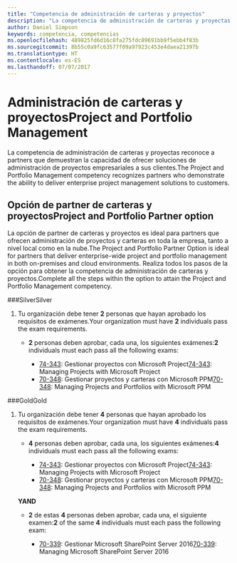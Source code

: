 ```yaml
---
title: "Competencia de administración de carteras y proyectos"
description: "La competencia de administración de carteras y proyectas reconoce a partners que demuestran la capacidad de ofrecer soluciones de administración de proyectos empresariales a sus clientes."
author: Daniel Simpson
keywords: competencia, competencias
ms.openlocfilehash: 489825fd6d16c8fa275fdc89691bb9f5ebb4f83b
ms.sourcegitcommit: 8b55c0a9fc63577f09a97923c453e4daea21397b
ms.translationtype: HT
ms.contentlocale: es-ES
ms.lasthandoff: 07/07/2017
---
```

# <a name="project-and-portfolio-management"></a><span data-ttu-id="b1a9b-104">Administración de carteras y proyectos</span><span class="sxs-lookup"><span data-stu-id="b1a9b-104">Project and Portfolio Management</span></span> 
<span data-ttu-id="b1a9b-105">La competencia de administración de carteras y proyectas reconoce a partners que demuestran la capacidad de ofrecer soluciones de administración de proyectos empresariales a sus clientes.</span><span class="sxs-lookup"><span data-stu-id="b1a9b-105">The Project and Portfolio Management competency recognizes partners who demonstrate the ability to deliver enterprise project management solutions to customers.</span></span>

## <a name="project-and-portfolio-partner-option"></a><span data-ttu-id="b1a9b-106">Opción de partner de carteras y proyectos</span><span class="sxs-lookup"><span data-stu-id="b1a9b-106">Project and Portfolio Partner option</span></span>
<span data-ttu-id="b1a9b-107">La opción de partner de carteras y proyectos es ideal para partners que ofrecen administración de proyectos y carteras en toda la empresa, tanto a nivel local como en la nube.</span><span class="sxs-lookup"><span data-stu-id="b1a9b-107">The Project and Portfolio Partner Option is ideal for partners that deliver enterprise-wide project and portfolio management in both on-premises and cloud environments.</span></span> <span data-ttu-id="b1a9b-108">Realiza todos los pasos de la opción para obtener la competencia de administración de carteras y proyectos.</span><span class="sxs-lookup"><span data-stu-id="b1a9b-108">Complete all the steps within the option to attain the Project and Portfolio Management competency.</span></span>

###<a name="silver"></a><span data-ttu-id="b1a9b-109">Silver</span><span class="sxs-lookup"><span data-stu-id="b1a9b-109">Silver</span></span>
1. <span data-ttu-id="b1a9b-110">Tu organización debe tener **2** personas que hayan aprobado los requisitos de exámenes.</span><span class="sxs-lookup"><span data-stu-id="b1a9b-110">Your organization must have **2** individuals pass the exam requirements.</span></span>

    - <span data-ttu-id="b1a9b-111">**2** personas deben aprobar, cada una, los siguientes exámenes:</span><span class="sxs-lookup"><span data-stu-id="b1a9b-111">**2** individuals must each pass all the following exams:</span></span>

        * <span data-ttu-id="b1a9b-112">[74-343](https://www.microsoft.com/en-us/learning/exam-74-343.aspx): Gestionar proyectos con Microsoft Project</span><span class="sxs-lookup"><span data-stu-id="b1a9b-112">[74-343](https://www.microsoft.com/en-us/learning/exam-74-343.aspx): Managing Projects with Microsoft Project</span></span>
        * <span data-ttu-id="b1a9b-113">[70-348](https://www.microsoft.com/en-us/learning/exam-70-348.aspx): Gestionar proyectos y carteras con Microsoft PPM</span><span class="sxs-lookup"><span data-stu-id="b1a9b-113">[70-348](https://www.microsoft.com/en-us/learning/exam-70-348.aspx): Managing Projects and Portfolios with Microsoft PPM</span></span>

###<a name="gold"></a><span data-ttu-id="b1a9b-114">Gold</span><span class="sxs-lookup"><span data-stu-id="b1a9b-114">Gold</span></span>
1. <span data-ttu-id="b1a9b-115">Tu organización debe tener **4** personas que hayan aprobado los requisitos de exámenes.</span><span class="sxs-lookup"><span data-stu-id="b1a9b-115">Your organization must have **4** individuals pass the exam requirements.</span></span>

    - <span data-ttu-id="b1a9b-116">**4** personas deben aprobar, cada una, los siguientes exámenes:</span><span class="sxs-lookup"><span data-stu-id="b1a9b-116">**4** individuals must each pass all the following exams:</span></span>

        * <span data-ttu-id="b1a9b-117">[74-343](https://www.microsoft.com/en-us/learning/exam-74-343.aspx): Gestionar proyectos con Microsoft Project</span><span class="sxs-lookup"><span data-stu-id="b1a9b-117">[74-343](https://www.microsoft.com/en-us/learning/exam-74-343.aspx): Managing Projects with Microsoft Project</span></span>
        * <span data-ttu-id="b1a9b-118">[70-348](https://www.microsoft.com/en-us/learning/exam-70-348.aspx): Gestionar proyectos y carteras con Microsoft PPM</span><span class="sxs-lookup"><span data-stu-id="b1a9b-118">[70-348](https://www.microsoft.com/en-us/learning/exam-70-348.aspx): Managing Projects and Portfolios with Microsoft PPM</span></span>

    **<span data-ttu-id="b1a9b-119">Y</span><span class="sxs-lookup"><span data-stu-id="b1a9b-119">AND</span></span>** 

    - <span data-ttu-id="b1a9b-120">**2** de estas **4** personas deben aprobar, cada una, el siguiente examen:</span><span class="sxs-lookup"><span data-stu-id="b1a9b-120">**2** of the same **4** individuals must each pass the following exam:</span></span>

        *  <span data-ttu-id="b1a9b-121">[70-339](https://www.microsoft.com/en-us/learning/exam-70-339.aspx): Gestionar Microsoft SharePoint Server 2016</span><span class="sxs-lookup"><span data-stu-id="b1a9b-121">[70-339](https://www.microsoft.com/en-us/learning/exam-70-339.aspx): Managing Microsoft SharePoint Server 2016</span></span>
